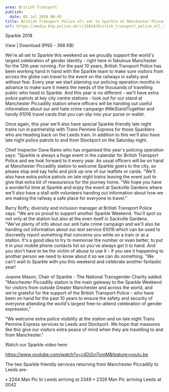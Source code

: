 ```yaml
area: British Transport
publish:
  date: 05 Jul 2018 08:45
title: British Transport Police all set to Sparkle at Manchester Piccadilly this weekend
url: https://media.btp.police.uk/r/15634/british_transport_police_all_set_to_sparkle_at_ma
```

Sparkle 2018

View | Download (PNG - 368 KB)

We're all set to Sparkle this weekend as we proudly support the world's largest celebration of gender identity - right here in fabulous Manchester for the 12th year running.
For the past 10 years, British Transport Police has been working hand in hand with the Sparkle team to make sure visitors from across the globe can travel to the event on the railways in safety and without fear.
Every year we start planning our policing operation months in advance to make sure it meets the needs of the thousands of travelling public who head to Sparkle.
And this year is no different - we'll have extra police patrols at key city centre stations - look out for our stand at Manchester Piccadilly station where officers will be handing out useful information about our anti hate crime campaign #WeStandTogether and handy 61016 travel cards that you can slip into your purse or wallet.

Once again, this year we'll also have special Sparkle friendly late night trains run in partnership with Trans Pennine Express for those Sparklers who are heading back on the Leeds train. In addition to this we'll also have late night police patrols to and from Stockport on the Saturday night.

Chief Inspector Dave Rams who has organised this year's policing operation says: "Sparkle is always a huge event in the calendar for British Transport Police and we look forward to it every year. As usual officers will be on hand at Manchester Piccadilly station to welcome Sparkle goers to the city, so please stop and say hello and pick up one of our leaflets or cards.
"We'll also have extra police patrols on late night trains leaving the event just to give that extra bit of reassurance for the journey home. "We hope you have a wonderful time at Sparkle and enjoy the event at Sackville Gardens where we'll also have a stall with volunteers handing out information about how we are making the railway a safe place for everyone to travel."

Barry Boffy, diversity and inclusion manager at British Transport Police says: "We are so proud to support another Sparkle Weekend. You'll spot us not only at the station but also at the even itself in Sackville Gardens.
"We've plenty of info about our anti hate crime campaign and we'll also be handing out information about our text service 61016 which can be used to discreetly report something that concerns you while on a train or at a station. It's a good idea to try to memorise the number or even better, to put it in your mobile phone contacts list so you've always got it to hand. And you don't have to be the victim of abuse to use it - if you see it happening to another person we need to know about it so we can do something.
"We can't wait to Sparkle with you this weekend and celebrate another fantastic year!

Joanne Mason, Chair of Sparkle - The National Transgender Charity added: "Manchester Piccadilly station is the main gateway to the Sparkle Weekend for visitors from outside Greater Manchester and across the world, and we're grateful for the support of the British Transport Police - who have been on hand for the past 10 years to ensure the safety and security of everyone attending the world's largest free-to-attend celebration of gender expression,"

"We welcome extra police visibility at the station and on late night Trans Pennine Express services to Leeds and Stockport. We hope that measures like this give our visitors extra peace of mind when they are travelling to and from Manchester."

Watch our Sparkle video here:

https://www.youtube.com/watch?v=c4Di2vjTomM&feature=youtu.be

The two Sparkle friendly services returning from Manchester Piccadilly to Leeds are-

• 2244 Man Pic to Leeds arriving at 2349
• 2326 Man Pic arriving Leeds at 0042
